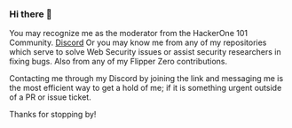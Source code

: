### Hi there 👋
You may recognize me as the moderator from the HackerOne 101 Community.
[Discord](https://discord.com/invite/32ZNZVN)
Or you may know me from any of my repositories which serve to solve Web Security issues or assist security researchers in fixing bugs. Also from any of my Flipper Zero contributions.

Contacting me through my Discord by joining the link and messaging me is the most efficient way to get a hold of me; if it is something urgent outside of a PR or issue ticket.

Thanks for stopping by!
